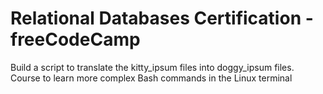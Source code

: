 # Relational Databases Certification - freeCodeCamp

Build a script to translate the kitty_ipsum files into doggy_ipsum files.
Course to learn more complex Bash commands in the Linux terminal
